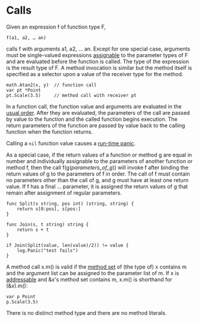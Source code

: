 # Calls

Given an expression f of function type F,

```
f(a1, a2, … an)
```

calls f with arguments a1, a2, … an. Except for one special case, arguments must be single-valued expressions [assignable](/Statements/assignments.html) to the parameter types of F and are evaluated before the function is called. The type of the expression is the result type of F. A method invocation is similar but the method itself is specified as a selector upon a value of the receiver type for the method.

```
math.Atan2(x, y)  // function call
var pt *Point
pt.Scale(3.5)     // method call with receiver pt
```

In a function call, the function value and arguments are evaluated in the [usual order](/Expressions/order_of_evaluation.html). After they are evaluated, the parameters of the call are passed by value to the function and the called function begins execution. The return parameters of the function are passed by value back to the calling function when the function returns.

Calling a `nil` function value causes a [run-time panic](/Run-time%20panics/).

As a special case, if the return values of a function or method g are equal in number and individually assignable to the parameters of another function or method f, then the call f(g(*parameters_of_g*)) will invoke f after binding the return values of g to the parameters of f in order. The call of f must contain no parameters other than the call of g, and g must have at least one return value. If f has a final ... parameter, it is assigned the return values of g that remain after assignment of regular parameters.

```
func Split(s string, pos int) (string, string) {
	return s[0:pos], s[pos:]
}

func Join(s, t string) string {
	return s + t
}

if Join(Split(value, len(value)/2)) != value {
	log.Panic("test fails")
}
```

A method call x.m() is valid if the [method set](/Types/method_sets.html) of (the type of) x contains m and the argument list can be assigned to the parameter list of m. If x is [addressable](/Expressions/address_operators.html) and &x's method set contains m, x.m() is shorthand for (&x).m():

```
var p Point
p.Scale(3.5)
```

There is no distinct method type and there are no method literals.